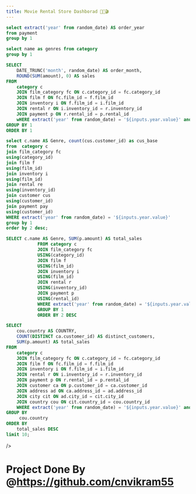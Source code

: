```yaml
---
title: Movie Rental Store Dashborad 🎥🍿🎬
---
```



```sql year
select extract('year' from random_date) AS order_year
from payment
group by 1
```
```sql genres
select name as genres from category
group by 1
```


```sql Trend_analysis
SELECT 
    DATE_TRUNC('month', random_date) AS order_month,
    ROUND(SUM(amount), 0) AS sales
FROM 
    category c
    JOIN film_category fc ON c.category_id = fc.category_id
    JOIN film f ON fc.film_id = f.film_id
    JOIN inventory i ON f.film_id = i.film_id
    JOIN rental r ON i.inventory_id = r.inventory_id
    JOIN payment p ON r.rental_id = p.rental_id
    wHERE extract('year' from random_date) = '${inputs.year.value}' and name = '${inputs.genres.value}'
GROUP BY 1
ORDER BY 1 
```



```SQL customer_base
select c.name AS Genre, count(cus.customer_id) as cus_base
from  category c
join film_category fc
using(category_id)
join film f
using(film_id)
join inventory i
using(film_id)
join rental re
using(inventory_id)
join customer cus
using(customer_id)
join payment pay
using(customer_id)
WHERE extract('year' from random_date) = '${inputs.year.value}'
group by 1
order by 2 desc;
```

```sql Total_sales_for_geners
SELECT c.name AS Genre, SUM(p.amount) AS total_sales
            FROM category c
            JOIN film_category fc
            USING(category_id)
            JOIN film f
            USING(film_id)
            JOIN inventory i
            USING(film_id)
            JOIN rental r
            USING(inventory_id)
            JOIN payment p
            USING(rental_id)
            WHERE extract('year' from random_date) = '${inputs.year.value}' 
            GROUP BY 1
            ORDER BY 2 DESC
```

```sql customer_base_in_Top10_country
SELECT 
    cou.country AS COUNTRY,
    COUNT(DISTINCT ca.customer_id) AS distinct_customers,
    SUM(p.amount) AS total_sales
FROM 
    category c
    JOIN film_category fc ON c.category_id = fc.category_id
    JOIN film f ON fc.film_id = f.film_id
    JOIN inventory i ON f.film_id = i.film_id
    JOIN rental r ON i.inventory_id = r.inventory_id
    JOIN payment p ON r.rental_id = p.rental_id
    JOIN customer ca ON p.customer_id = ca.customer_id
    JOIN address ad ON ca.address_id = ad.address_id
    JOIN city cit ON ad.city_id = cit.city_id
    JOIN country cou ON cit.country_id = cou.country_id
    WHERE extract('year' from random_date) = '${inputs.year.value}' and name = '${inputs.genres.value}'
GROUP BY 
     cou.country
ORDER BY
    total_sales DESC
limit 10;
```




<Dropdown 
    data={year} 
    name=year 
    value=order_year 
    title=Year
/>

<Dropdown 
    data={genres} 
    name=genres 
    value=genres 
    title=Genres
/>

<Grid cols=2>
<LineChart 
    data={customer_base}
    x=Genre
    y=cus_base
    yFmt=num1k 
    title="Customer Base For Genre's"
    markers=true
    labels=true
    labelPosition=below
/>

<BarChart 
    data={Total_sales_for_geners}
    x=Genre
    y=total_sales 
    yFmt=usd0k
    title="Total sales for genre"
    labels=true
    showAllLabels=true
/>
</Grid>

<Grid cols=2>
<BarChart 
    data={customer_base_in_Top10_country} 
    x=COUNTRY 
    y=total_sales
    yFmt=usd
    title='Customer Base In Top 10 Countries Along With Sales'
    y2=distinct_customers
    y2SeriesType=line
    labels=true
    
/>

<AreaChart
    title='Monthly sales, Last 12 months'
    subtitle='USD'
    data={Trend_analysis}
    x=order_month
    y=sales
    yFmt=usd
    labels=true
/>
</Grid>

# Project Done By @https://github.com/cnvikram55